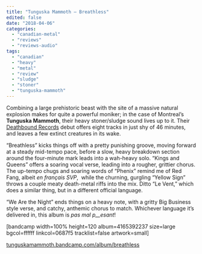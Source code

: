 ```yaml
---
title: "Tunguska Mammoth – Breathless"
edited: false
date: "2018-04-06"
categories:
  - "canadian-metal"
  - "reviews"
  - "reviews-audio"
tags:
  - "canadian"
  - "heavy"
  - "metal"
  - "review"
  - "sludge"
  - "stoner"
  - "tunguska-mammoth"
---
```


Combining a large prehistoric beast with the site of a massive natural explosion makes for quite a powerful moniker; in the case of Montreal’s **Tunguska Mammoth**, their heavy stoner/sludge sound lives up to it. Their [Deathbound Records](https://deathboundrecords.com/) debut offers eight tracks in just shy of 46 minutes, and leaves a few extinct creatures in its wake.

“Breathless” kicks things off with a pretty punishing groove, moving forward at a steady mid-tempo pace, before a slow, heavy breakdown section around the four-minute mark leads into a wah-heavy solo. “Kings and Queens” offers a soaring vocal verse, leading into a rougher, grittier chorus. The up-tempo chugs and soaring words of “Phenix” remind me of Red Fang, albeit _en français SVP_,  while the churning, gurgling “Yellow Sign” throws a couple meaty death-metal riffs into the mix. Ditto “Le Vent,” which does a similar thing, but in a different official language.

“We Are the Night” ends things on a heavy note, with a gritty Big Business style verse, and catchy, anthemic chorus to match. Whichever language it’s delivered in, this album is _pas mal p__esant_!

\[bandcamp width=100% height=120 album=4165392237 size=large bgcol=ffffff linkcol=0687f5 tracklist=false artwork=small\]

[tunguskamammoth.bandcamp.com/album/breathless](https://tunguskamammoth.bandcamp.com/album/breathless)
